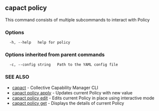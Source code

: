 ## capact policy

This command consists of multiple subcommands to interact with Policy

### Options

```
  -h, --help   help for policy
```

### Options inherited from parent commands

```
  -c, --config string   Path to the YAML config file
```

### SEE ALSO

* [capact](capact.md)	 - Collective Capability Manager CLI
* [capact policy apply](capact_policy_apply.md)	 - Updates current Policy with new value
* [capact policy edit](capact_policy_edit.md)	 - Edits current Policy in place using interactive mode
* [capact policy get](capact_policy_get.md)	 - Displays the details of current Policy

